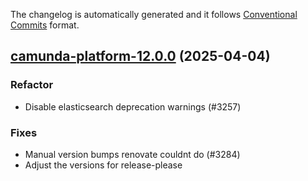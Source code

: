 The changelog is automatically generated and it follows [Conventional Commits](https://www.conventionalcommits.org/en/v1.0.0/) format.

## [camunda-platform-12.0.0](https://github.com/camunda/camunda-platform-helm/releases/tag/camunda-platform-12.0.0) (2025-04-04)

### Refactor

- Disable elasticsearch deprecation warnings (#3257)

### Fixes

- Manual version bumps renovate couldnt do (#3284)
- Adjust the versions for release-please

<!-- generated by git-cliff -->
